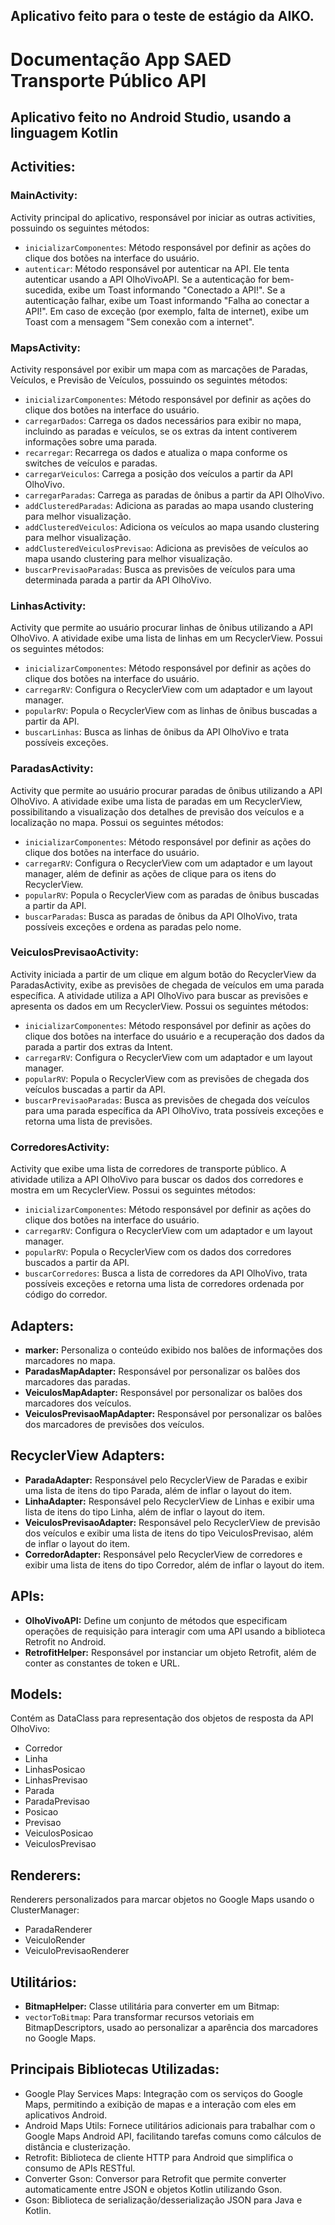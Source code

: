## Aplicativo feito para o teste de estágio da AIKO.

<h1>Documentação App SAED Transporte Público API</h1>
<h2>Aplicativo feito no Android Studio, usando a linguagem Kotlin</h2>

<h2>Activities:</h2>

<h3>MainActivity:</h3>
<p>Activity principal do aplicativo, responsável por iniciar as outras activities, possuindo os seguintes métodos:</p>
<ul>
<li><code>inicializarComponentes</code>: Método responsável por definir as ações do clique dos botões na interface do usuário.</li>
<li><code>autenticar</code>: Método responsável por autenticar na API. Ele tenta autenticar usando a API OlhoVivoAPI. Se a autenticação for bem-sucedida, exibe um Toast informando "Conectado a API!". Se a autenticação falhar, exibe um Toast informando "Falha ao conectar a API!". Em caso de exceção (por exemplo, falta de internet), exibe um Toast com a mensagem "Sem conexão com a internet".</li>
</ul>

<h3>MapsActivity:</h3>
<p>Activity responsável por exibir um mapa com as marcações de Paradas, Veículos, e Previsão de Veículos, possuindo os seguintes métodos:</p>
<ul>
    <li><code>inicializarComponentes</code>: Método responsável por definir as ações do clique dos botões na interface do usuário.</li>
    <li><code>carregarDados</code>: Carrega os dados necessários para exibir no mapa, incluindo as paradas e veículos, se os extras da intent contiverem informações sobre uma parada.</li>
    <li><code>recarregar</code>: Recarrega os dados e atualiza o mapa conforme os switches de veículos e paradas.</li>
    <li><code>carregarVeiculos</code>: Carrega a posição dos veículos a partir da API OlhoVivo.</li>
    <li><code>carregarParadas</code>: Carrega as paradas de ônibus a partir da API OlhoVivo.</li>
    <li><code>addClusteredParadas</code>: Adiciona as paradas ao mapa usando clustering para melhor visualização.</li>
    <li><code>addClusteredVeiculos</code>: Adiciona os veículos ao mapa usando clustering para melhor visualização.</li>
    <li><code>addClusteredVeiculosPrevisao</code>: Adiciona as previsões de veículos ao mapa usando clustering para melhor visualização.</li>
    <li><code>buscarPrevisaoParadas</code>: Busca as previsões de veículos para uma determinada parada a partir da API OlhoVivo.</li>
</ul>

<h3>LinhasActivity:</h3>
<p>Activity que permite ao usuário procurar linhas de ônibus utilizando a API OlhoVivo. A atividade exibe uma lista de linhas em um RecyclerView. Possui os seguintes métodos:</p>
<ul>
    <li><code>inicializarComponentes</code>: Método responsável por definir as ações do clique dos botões na interface do usuário.</li>
    <li><code>carregarRV</code>: Configura o RecyclerView com um adaptador e um layout manager.</li>
    <li><code>popularRV</code>: Popula o RecyclerView com as linhas de ônibus buscadas a partir da API.</li>
    <li><code>buscarLinhas</code>: Busca as linhas de ônibus da API OlhoVivo e trata possíveis exceções.</li>
</ul>

<h3>ParadasActivity:</h3>
<p>Activity que permite ao usuário procurar paradas de ônibus utilizando a API OlhoVivo. A atividade exibe uma lista de paradas em um RecyclerView, possibilitando a visualização dos detalhes de previsão dos veículos e a localização no mapa. Possui os seguintes métodos:</p>
<ul>
    <li><code>inicializarComponentes</code>: Método responsável por definir as ações do clique dos botões na interface do usuário.</li>
    <li><code>carregarRV</code>: Configura o RecyclerView com um adaptador e um layout manager, além de definir as ações de clique para os itens do RecyclerView.</li>
    <li><code>popularRV</code>: Popula o RecyclerView com as paradas de ônibus buscadas a partir da API.</li>
    <li><code>buscarParadas</code>: Busca as paradas de ônibus da API OlhoVivo, trata possíveis exceções e ordena as paradas pelo nome.</li>
</ul>

<h3>VeiculosPrevisaoActivity:</h3>
<p>Activity iniciada a partir de um clique em algum botão do RecyclerView da ParadasActivity, exibe as previsões de chegada de veículos em uma parada específica. A atividade utiliza a API OlhoVivo para buscar as previsões e apresenta os dados em um RecyclerView. Possui os seguintes métodos:</p>
<ul>
    <li><code>inicializarComponentes</code>: Método responsável por definir as ações do clique dos botões na interface do usuário e a recuperação dos dados da parada a partir dos extras da Intent.</li>
    <li><code>carregarRV</code>: Configura o RecyclerView com um adaptador e um layout manager.</li>
    <li><code>popularRV</code>: Popula o RecyclerView com as previsões de chegada dos veículos buscadas a partir da API.</li>
    <li><code>buscarPrevisaoParadas</code>: Busca as previsões de chegada dos veículos para uma parada específica da API OlhoVivo, trata possíveis exceções e retorna uma lista de previsões.</li>
</ul>

<h3>CorredoresActivity:</h3>
<p>Activity que exibe uma lista de corredores de transporte público. A atividade utiliza a API OlhoVivo para buscar os dados dos corredores e mostra em um RecyclerView. Possui os seguintes métodos:</p>
<ul>
    <li><code>inicializarComponentes</code>: Método responsável por definir as ações do clique dos botões na interface do usuário.</li>
    <li><code>carregarRV</code>: Configura o RecyclerView com um adaptador e um layout manager.</li>
    <li><code>popularRV</code>: Popula o RecyclerView com os dados dos corredores buscados a partir da API.</li>
    <li><code>buscarCorredores</code>: Busca a lista de corredores da API OlhoVivo, trata possíveis exceções e retorna uma lista de corredores ordenada por código do corredor.</li>
</ul>

<h2>Adapters:</h2>
<ul>
    <li><strong>marker:</strong> Personaliza o conteúdo exibido nos balões de informações dos marcadores no mapa.</li>
    <li><strong>ParadasMapAdapter:</strong> Responsável por personalizar os balões dos marcadores das paradas.</li>
    <li><strong>VeiculosMapAdapter:</strong> Responsável por personalizar os balões dos marcadores dos veículos.</li>
    <li><strong>VeiculosPrevisaoMapAdapter:</strong> Responsável por personalizar os balões dos marcadores de previsões dos veículos.</li>
</ul>

<h2>RecyclerView Adapters:</h2>
<ul>
    <li><strong>ParadaAdapter:</strong> Responsável pelo RecyclerView de Paradas e exibir uma lista de itens do tipo Parada, além de inflar o layout do item.</li>
    <li><strong>LinhaAdapter:</strong> Responsável pelo RecyclerView de Linhas e exibir uma lista de itens do tipo Linha, além de inflar o layout do item.</li>
    <li><strong>VeiculosPrevisaoAdapter:</strong> Responsável pelo RecyclerView de previsão dos veículos e exibir uma lista de itens do tipo VeiculosPrevisao, além de inflar o layout do item.</li>
    <li><strong>CorredorAdapter:</strong> Responsável pelo RecyclerView de corredores e exibir uma lista de itens do tipo Corredor, além de inflar o layout do item.</li>
</ul>

<h2>APIs:</h2>
<ul>
    <li><strong>OlhoVivoAPI:</strong> Define um conjunto de métodos que especificam operações de requisição para interagir com uma API usando a biblioteca Retrofit no Android.</li>
    <li><strong>RetrofitHelper:</strong> Responsável por instanciar um objeto Retrofit, além de conter as constantes de token e URL.</li>
</ul>

<h2>Models:</h2>
<p>Contém as DataClass para representação dos objetos de resposta da API OlhoVivo:</p>
<ul>
    <li>Corredor</li>
    <li>Linha</li>
    <li>LinhasPosicao</li>
    <li>LinhasPrevisao</li>
    <li>Parada</li>
    <li>ParadaPrevisao</li>
    <li>Posicao</li>
    <li>Previsao</li>
    <li>VeiculosPosicao</li>
    <li>VeiculosPrevisao</li>
</ul>

<h2>Renderers:</h2>
<p>Renderers personalizados para marcar objetos no Google Maps usando o ClusterManager:</p>
<ul>
    <li>ParadaRenderer</li>
    <li>VeiculoRender</li>
    <li>VeiculoPrevisaoRenderer</li>
</ul>

<h2>Utilitários:</h2>
<ul>
    <li><strong>BitmapHelper:</strong> Classe utilitária para converter em um Bitmap:</li>
    <li><code>vectorToBitmap</code>: Para transformar recursos vetoriais em BitmapDescriptors, usado ao personalizar a aparência dos marcadores no Google Maps.</li>
</ul>

<h2>Principais Bibliotecas Utilizadas:</h2>
<ul>
    <li>Google Play Services Maps: Integração com os serviços do Google Maps, permitindo a exibição de mapas e a interação com eles em aplicativos Android.</li>
    <li>Android Maps Utils: Fornece utilitários adicionais para trabalhar com o Google Maps Android API, facilitando tarefas comuns como cálculos de distância e clusterização.</li>
    <li>Retrofit: Biblioteca de cliente HTTP para Android que simplifica o consumo de APIs RESTful.</li>
    <li>Converter Gson: Conversor para Retrofit que permite converter automaticamente entre JSON e objetos Kotlin utilizando Gson.</li>
    <li>Gson: Biblioteca de serialização/desserialização JSON para Java e Kotlin.</li>
</ul>
